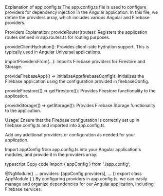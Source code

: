 Explanation of app.config.ts
The app.config.ts file is used to configure providers for dependency injection in the Angular application. In this file, we define the providers array, which includes various Angular and Firebase providers.

Providers Explanation:
provideRouter(routes): Registers the application routes defined in app.routes.ts for routing purposes.

provideClientHydration(): Provides client-side hydration support. This is typically used in Angular Universal applications.

importProvidersFrom(...): Imports Firebase providers for Firestore and Storage.

provideFirebaseApp(() => initializeApp(firebaseConfig)): Initializes the Firebase application using the configuration provided in firebaseConfig.

provideFirestore(() => getFirestore()): Provides Firestore functionality to the application.

provideStorage(() => getStorage()): Provides Firebase Storage functionality to the application.

Usage:
Ensure that the Firebase configuration is correctly set up in firebase.config.ts and imported into app.config.ts.

Add any additional providers or configuration as needed for your application.

Import appConfig from app.config.ts into your Angular application's modules, and provide it in the providers array.

typescript
Copy code
import { appConfig } from './app.config';

@NgModule({
  ...
  providers: [appConfig.providers],
  ...
})
export class AppModule { }
By configuring providers in app.config.ts, we can easily manage and organize dependencies for our Angular application, including Firebase services.
